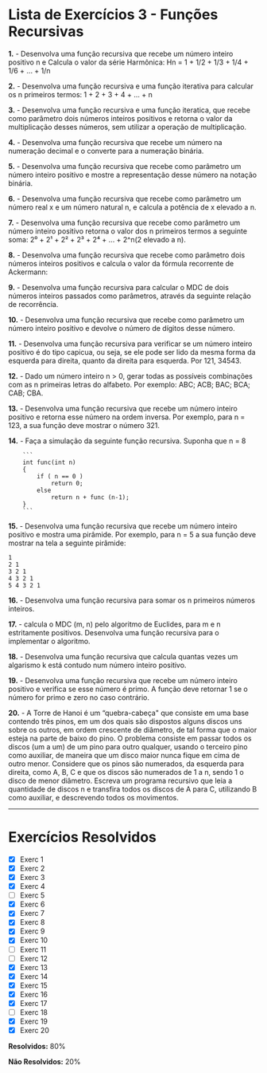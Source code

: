 # Lista de Exercícios 3 - Funções Recursivas

**1.** - Desenvolva uma função recursiva que recebe um número inteiro positivo n e Calcula o valor da série Harmônica: Hn = 1 + 1/2 + 1/3 + 1/4 + 1/6 + ... + 1/n

**2.** - Desenvolva uma função recursiva e uma função iterativa para calcular os n primeiros termos: 1 + 2 + 3 + 4 + ... + n

**3.** - Desenvolva uma função recursiva e uma função iteratica, que recebe como parâmetro dois números inteiros positivos e retorna o valor da multiplicação desses números, sem utilizar a operação de multiplicação.

**4.** - Desenvolva uma função recursiva que recebe um número na numeração decimal e o converte para a numeração binária.

**5.** - Desenvolva uma função recursiva que recebe como 
parâmetro um número inteiro positivo e mostre a representação desse número na notação binária.

**6.** - Desenvolva uma função recursiva que recebe como parâmetro um número real x e um número natural n, e calcula a potência de x elevado a n.

**7.** - Desenvolva uma função recursiva que recebe como parâmetro um número inteiro positivo retorna o valor dos n primeiros termos a seguinte soma: 2⁰ + 2¹ + 2² + 2³ + 2⁴ + ... + 2^n(2 elevado a n).

**8.** - Desenvolva uma função recursiva que recebe como parâmetro dois números inteiros positivos e calcula o valor da fórmula recorrente de Ackermann: 

**9.** - Desenvolva uma função recursiva para calcular o MDC de dois números inteiros passados como parâmetros, através da seguinte relação de recorrência.

**10.** - Desenvolva uma função recursiva que recebe como parâmetro um número inteiro positivo e devolve o número de dígitos desse número.

**11.** - Desenvolva uma função recursiva para verificar se um número inteiro positivo é do tipo capicua, ou seja, se ele pode ser lido da mesma forma da esquerda para direita, quanto da direita para esquerda. Por 121, 34543.

**12.** - Dado um número inteiro n > 0, gerar todas as possíveis combinações com as n primeiras letras do alfabeto. Por exemplo: ABC; ACB; BAC; BCA; CAB; CBA.

**13.** - Desenvolva uma função recursiva que recebe um número inteiro positivo e retorna esse número na ordem inversa. Por exemplo, para n = 123, a sua função deve mostrar o número 321.

**14.** - Faça a simulação da seguinte função recursiva. Suponha que n = 8
        
        ```
        int func(int n)
        {
            if ( n == 0 ) 
                return 0;
            else 
                return n + func (n-1);
        }
        ```
**15.** - Desenvolva uma função recursiva que recebe um número inteiro positivo e mostra uma pirâmide. Por exemplo, para n = 5 a sua função deve mostrar na tela a seguinte pirâmide:

    1
    2 1
    3 2 1
    4 3 2 1
    5 4 3 2 1

**16.** - Desenvolva uma função recursiva para somar os n primeiros números inteiros.

**17.** - calcula o MDC (m, n) pelo algoritmo de Euclides, para m e n estritamente positivos. Desenvolva uma função recursiva para o implementar o algoritmo.

**18.** - Desenvolva uma função recursiva que calcula quantas vezes um algarismo k está contudo num número inteiro positivo.

**19.** - Desenvolva uma função recursiva que recebe um número inteiro positivo e verifica se esse número é primo. A função deve retornar 1 se o número for primo e zero no caso contrário.

**20.** - A Torre de Hanoi é um “quebra-cabeça" que consiste em uma base contendo três pinos, em um dos quais são dispostos alguns discos uns sobre os outros, em ordem crescente de diâmetro, de tal forma que o maior esteja na parte de baixo do pino. O problema consiste em passar todos os discos (um a um) de um pino para outro qualquer, usando o terceiro pino como auxiliar, de maneira que um disco maior nunca fique em cima de outro menor.
Considere que os pinos são numerados, da esquerda para direita, como A, B, C e que os discos são numerados de 1 a n, sendo 1 o disco de menor diâmetro. Escreva um programa recursivo que leia a quantidade de discos n e transfira todos os discos de A para C, utilizando B como auxiliar, e descrevendo todos os movimentos.

---



# Exercícios Resolvidos

 - [x] Exerc 1
 - [x] Exerc 2
 - [x] Exerc 3
 - [x] Exerc 4
 - [ ] Exerc 5
 - [x] Exerc 6
 - [x] Exerc 7
 - [x] Exerc 8
 - [x] Exerc 9
 - [x] Exerc 10
 - [ ] Exerc 11
 - [ ] Exerc 12
 - [x] Exerc 13
 - [x] Exerc 14
 - [x] Exerc 15
 - [x] Exerc 16
 - [x] Exerc 17
 - [ ] Exerc 18
 - [x] Exerc 19
 - [x] Exerc 20

**Resolvidos:** 80%

**Não Resolvidos:** 20%
